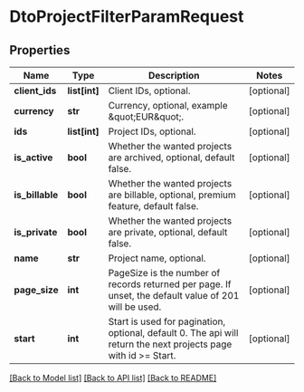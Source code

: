 # DtoProjectFilterParamRequest

## Properties

Name | Type | Description | Notes
------------ | ------------- | ------------- | -------------
**client_ids** | **list[int]** | Client IDs, optional. | [optional] 
**currency** | **str** | Currency, optional, example \&quot;EUR\&quot;. | [optional] 
**ids** | **list[int]** | Project IDs, optional. | [optional] 
**is_active** | **bool** | Whether the wanted projects are archived, optional, default false. | [optional] 
**is_billable** | **bool** | Whether the wanted projects are billable, optional, premium feature, default false. | [optional] 
**is_private** | **bool** | Whether the wanted projects are private, optional, default false. | [optional] 
**name** | **str** | Project name, optional. | [optional] 
**page_size** | **int** | PageSize is the number of records returned per page. If unset, the default value of 201 will be used. | [optional] 
**start** | **int** | Start is used for pagination, optional, default 0. The api will return the next projects page with id &gt;&#x3D; Start. | [optional] 

[[Back to Model list]](../README.md#documentation-for-models) [[Back to API list]](../README.md#documentation-for-api-endpoints) [[Back to README]](../README.md)



